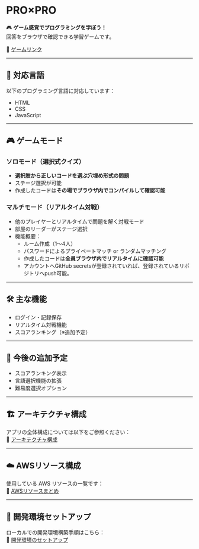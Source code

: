 # PRO×PRO

🎮 **ゲーム感覚でプログラミングを学ぼう！**  
回答をブラウザで確認できる学習ゲームです。

🔗 [ゲームリンク](https://main.d2hg4i9cp9f0d0.amplifyapp.com/)

---

## 🚀 対応言語

以下のプログラミング言語に対応しています：

- HTML
- CSS
- JavaScript

---

## 🎮 ゲームモード

### ソロモード（選択式クイズ）

- **選択肢から正しいコードを選ぶ穴埋め形式の問題**
- ステージ選択が可能
- 作成したコードは**その場でブラウザ内でコンパイルして確認可能**

### マルチモード（リアルタイム対戦）

- 他のプレイヤーとリアルタイムで問題を解く対戦モード
- 部屋のリーダーがステージ選択
- 機能概要：
  - ルーム作成（1〜4人）
  - パスワードによるプライベートマッチ or ランダムマッチング
  - 作成したコードは**全員ブラウザ内でリアルタイムに確認可能**
  - アカウントへGitHub secretsが登録されていれば、登録されているリポジトリへpush可能。

---

## 🛠️ 主な機能

- ログイン・記録保存
- リアルタイム対戦機能
- スコアランキング（※追加予定）

---

## 🧩 今後の追加予定

- スコアランキング表示
- 言語選択機能の拡張
- 難易度選択オプション

---

## 🏗️ アーキテクチャ構成

アプリの全体構成については以下をご参照ください：  
📄 [アーキテクチャ構成](/docs/architecture/architecture.md)

---

## ☁️ AWSリソース構成

使用している AWS リソースの一覧です：  
📄 [AWSリソースまとめ](/docs/aws/aws_resource.md)

---

## 🧪 開発環境セットアップ

ローカルでの開発環境構築手順はこちら：  
📄 [開発環境のセットアップ](/docs/setup.md)
